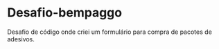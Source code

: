 # Desafio-bempaggo
 Desafio de código onde criei um formulário  para compra de pacotes de adesivos.
